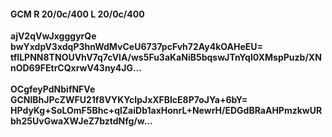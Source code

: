 #### GCM R 20/0c/400 L 20/0c/400
**ajV2qVwJxgggyrQe**<br/>**bwYxdpV3xdqP3hnWdMvCeU6737pcFvh72Ay4kOAHeEU=**<br/>**tfILPNN8TNOUVhV7q7cVlA/ws5Fu3aKaNiB5bqswJTnYqI0XMspPuzb/XNnOD69FEtrCQxrwV43ny4JG...**<br/><br/>
**OCgfeyPdNbifNFVe**<br/>**GCNlBhJPcZWFU21f8VYKYcIpJxXFBlcE8P7oJYa+6bY=**<br/>**HPdyKg+SoLOmF5Bhc+qlZaiDb1axHonrL+NewrH/EDGdBRaAHPmzkwURbh25UvGwaXWJeZ7bztdNfg/w...**